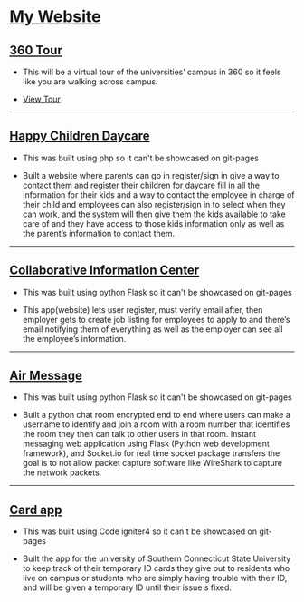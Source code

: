 # [My Website](https://fj99.github.io/My-Projects/)

## [360 Tour](https://github.com/fj99/My-Projects/tree/main/360-tour)
- This will be a virtual tour of the universities’ campus in 360 so it feels like you are walking across campus.

- [View Tour](https://fj99.github.io/My-Projects/360-tour/)
---
## [Happy Children Daycare](https://github.com/fj99/My-Projects/tree/main/Daycare%20System)
- This was built using php so it can't be showcased on git-pages

- Built a website where parents can go in register/sign in give a way to contact them and register their children for daycare fill in all the information for their kids and a way to contact the employee in charge of their child and employees can also register/sign in to select when they can work, and the system will then give them the kids available to take care of and they have access to those kids information only as well as the parent’s information to contact them.

---
## [Collaborative Information Center](https://github.com/fj99/My-Projects/tree/main/Job%20App)
- This was built using python Flask so it can't be showcased on git-pages

- This app(website) lets user register, must verify email after, then employer gets to create job listing for employees to apply to and there’s email notifying them of everything as well as the employer can see all the employee’s information.

---
## [Air Message](https://github.com/fj99/My-Projects/tree/main/Python%20Chat)
- This was built using python Flask so it can't be showcased on git-pages

- Built a python chat room encrypted end to end where users can make a username to identify and join a room with a room number that identifies the room they then can talk to other users in that room. Instant messaging web application using Flask (Python web development framework), and Socket.io for real time socket package transfers the goal is to not allow packet capture software like WireShark to capture the network packets.

---
## [Card app](https://github.com/fj99/My-Projects/tree/main/Card-app)
- This was built using Code igniter4 so it can't be showcased on git-pages

- Built the app for the university of Southern Connecticut State University to keep track of their temporary ID cards they give out to residents who live on campus or students who are simply having trouble with their ID, and will be given a temporary ID until their issue s fixed.
